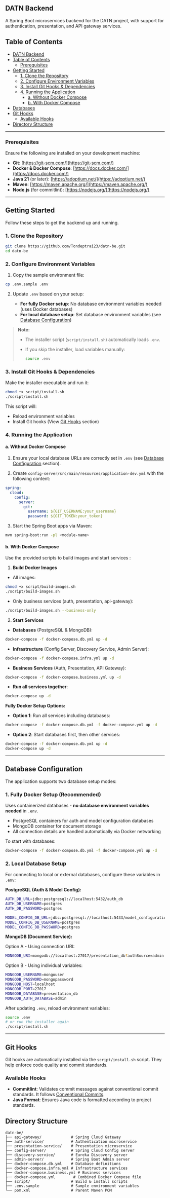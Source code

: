 ## DATN Backend

A Spring Boot microservices backend for the DATN project, with support for authentication, presentation, and API gateway services.

<!-- Add table of contents -->
## Table of Contents
- [DATN Backend](#datn-backend)
- [Table of Contents](#table-of-contents)
  - [Prerequisites](#prerequisites)
- [Getting Started](#getting-started)
  - [1. Clone the Repository](#1-clone-the-repository)
  - [2. Configure Environment Variables](#2-configure-environment-variables)
  - [3. Install Git Hooks \& Dependencies](#3-install-git-hooks--dependencies)
  - [4. Running the Application](#4-running-the-application)
    - [a. Without Docker Compose](#a-without-docker-compose)
    - [b. With Docker Compose](#b-with-docker-compose)
- [Databases](#databases)
- [Git Hooks](#git-hooks)
  - [Available Hooks](#available-hooks)
- [Directory Structure](#directory-structure)
---

### Prerequisites

Ensure the following are installed on your development machine:

- **Git**: [https://git-scm.com/](https://git-scm.com/)
- **Docker & Docker Compose**: [https://docs.docker.com/](https://docs.docker.com/)
- **Java 21** (or later): [https://adoptium.net/](https://adoptium.net/)
- **Maven**: [https://maven.apache.org/](https://maven.apache.org/)
- **Node.js** (for commitlint): [https://nodejs.org/](https://nodejs.org/)

---

## Getting Started

Follow these steps to get the backend up and running.

### 1. Clone the Repository

```bash
git clone https://github.com/Tondeptrai23/datn-be.git
cd datn-be
```

### 2. Configure Environment Variables

1. Copy the sample environment file:

```bash
cp .env.sample .env
```

2. Update `.env` based on your setup:

   - **For fully Docker setup**: No database environment variables needed (uses Docker databases)
   - **For local database setup**: Set database environment variables (see [Database Configuration](#database-configuration))

> **Note:**
>
> - The installer script (`script/install.sh`) automatically loads `.env`.
> - If you skip the installer, load variables manually:
>
>   ```bash
>   source .env
>   ```

### 3. Install Git Hooks & Dependencies

Make the installer executable and run it:

```bash
chmod +x script/install.sh
./script/install.sh
```

This script will:

- Reload environment variables
- Install Git hooks (View [Git Hooks](#git-hooks) section)

### 4. Running the Application

#### a. Without Docker Compose

1. Ensure your local database URLs are correctly set in `.env` (see [Database Configuration](#database-configuration) section).

2. Create `config-server/src/main/resources/application-dev.yml` with the following content:

```yaml
spring:
  cloud:
    config:
      server:
        git:
          username: ${GIT_USERNAME:your_username}
          password: ${GIT_TOKEN:your_token}
```

3. Start the Spring Boot apps via Maven:

```bash
mvn spring-boot:run -pl <module-name>
```

#### b. With Docker Compose

Use the provided scripts to build images and start services :

1. **Build Docker Images**

- All images:

```bash
chmod +x script/build-images.sh
./script/build-images.sh
```

- Only business services (auth, presentation, api-gateway):

```bash
./script/build-images.sh --business-only
```

2. **Start Services**

- **Databases** (PostgreSQL & MongoDB):

```bash
docker-compose -f docker-compose.db.yml up -d
```

- **Infrastructure** (Config Server, Discovery Service, Admin Server):

```bash
docker-compose -f docker-compose.infra.yml up -d
```

- **Business Services** (Auth, Presentation, API Gateway):

```bash
docker-compose -f docker-compose.business.yml up -d
```

- **Run all services together**:

```bash
docker-compose up -d
```

**Fully Docker Setup Options:**

- **Option 1**: Run all services including databases:
```bash
docker-compose -f docker-compose.db.yml -f docker-compose.yml up -d
```

- **Option 2**: Start databases first, then other services:
```bash
docker-compose -f docker-compose.db.yml up -d
docker-compose up -d
```

---

## Database Configuration

The application supports two database setup modes:

### 1. Fully Docker Setup (Recommended)

Uses containerized databases - **no database environment variables needed** in `.env`.

- PostgreSQL containers for auth and model configuration databases
- MongoDB container for document storage
- All connection details are handled automatically via Docker networking

To start with databases:
```bash
docker-compose -f docker-compose.db.yml -f docker-compose.yml up -d
```

### 2. Local Database Setup

For connecting to local or external databases, configure these variables in `.env`:

**PostgreSQL (Auth & Model Config):**
```bash
AUTH_DB_URL=jdbc:postgresql://localhost:5432/auth_db
AUTH_DB_USERNAME=postgres
AUTH_DB_PASSWORD=postgres

MODEL_CONFIG_DB_URL=jdbc:postgresql://localhost:5433/model_configuration_db
MODEL_CONFIG_DB_USERNAME=postgres
MODEL_CONFIG_DB_PASSWORD=postgres
```

**MongoDB (Document Service):**

Option A - Using connection URI:
```bash
MONGODB_URI=mongodb://localhost:27017/presentation_db?authSource=admin
```

Option B - Using individual variables:
```bash
MONGODB_USERNAME=mongouser
MONGODB_PASSWORD=mongopassword
MONGODB_HOST=localhost
MONGODB_PORT=27017
MONGODB_DATABASE=presentation_db
MONGODB_AUTH_DATABASE=admin
```

After updating `.env`, reload environment variables:
```bash
source .env
# or run the installer again
./script/install.sh
```

---

## Git Hooks

Git hooks are automatically installed via the `script/install.sh` script. They help enforce code quality and commit standards.

### Available Hooks

- **Commitlint**: Validates commit messages against conventional commit standards. It follows [Conventional Commits](https://www.conventionalcommits.org/en/v1.0.0/).
- **Java Format**: Ensures Java code is formatted according to project standards.

## Directory Structure

```text
datn-be/
├── api-gateway/             # Spring Cloud Gateway
├── auth-service/            # Authentication microservice
├── presentation-service/    # Presentation microservice
├── config-server/           # Spring Cloud Config server
├── discovery-service/       # Eureka Discovery server
├── admin-server/            # Spring Boot Admin server
├── docker-compose.db.yml    # Database definitions
├── docker-compose.infra.yml # Infrastructure services
├── docker-compose.business.yml # Business services
├── docker-compose.yml        # Combined Docker Compose file
├── script/                  # Build & install scripts
├── .env.sample              # Sample environment variables
└── pom.xml                  # Parent Maven POM
```
